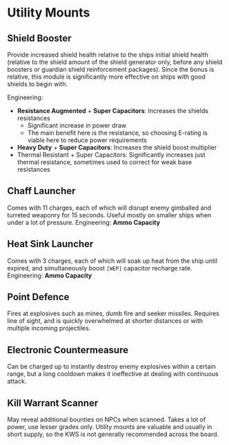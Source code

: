 # Utility Mounts

## Shield Booster

Provide increased shield health relative to the ships initial shield health (relative to the shield amount of the shield generator only, before any shield boosters or guardian shield reinforcement packages). Since the bonus is relative, this module is significantly more effective on ships with good shields to begin with.

Engineering:

* **Resistance Augmented** + **Super Capacitors**: Increases the shields resistances
    * Significant increase in power draw
    * The main benefit here is the resistance, so choosing E-rating is viable here to reduce power requirements
* **Heavy Duty** + **Super Capacitors**: Increases the shield boost multiplier
* Thermal Resistant + Super Capacitors: Significantly increases just thermal resistance, sometimes used to correct for weak base resistances

## Chaff Launcher

Comes with 11 charges, each of which will disrupt enemy gimballed and turreted weaponry for 15 seconds. Useful mostly on smaller ships when under a lot of pressure. Engineering: **Ammo Capacity**

## Heat Sink Launcher

Comes with 3 charges, each of which will soak up heat from the ship until expired, and simultaneously boost `[WEP]` capacitor recharge rate. Engineering: **Ammo Capacity**

## Point Defence

Fires at explosives such as mines, dumb fire and seeker missiles. Requires line of sight, and is quickly overwhelmed at shorter distances or with multiple incoming projectiles.

## Electronic Countermeasure

Can be charged up to instantly destroy enemy explosives within a certain range, but a long cooldown makes it ineffective at dealing with continuous attack.

## Kill Warrant Scanner

May reveal additional bounties on NPCs when scanned. Takes a lot of power, use lesser grades only. Utility mounts are valuable and usually in short supply, so the KWS is not generally recommended across the board.
